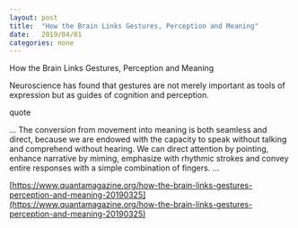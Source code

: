 ```yaml
---
layout: post
title:  "How the Brain Links Gestures, Perception and Meaning"
date:   2019/04/01
categories: none
---
```






How the Brain Links Gestures, Perception and Meaning



Neuroscience has found that gestures are not merely important as tools of expression but as guides of cognition and perception.



 quote



... The conversion from movement into meaning is both seamless and direct, because we are endowed with the capacity to speak without talking and comprehend without hearing. We can direct attention by pointing, enhance narrative by miming, emphasize with rhythmic strokes and convey entire responses with a simple combination of fingers. ...



[https://www.quantamagazine.org/how-the-brain-links-gestures-perception-and-meaning-20190325](https://www.quantamagazine.org/how-the-brain-links-gestures-perception-and-meaning-20190325)



 

